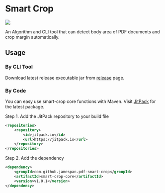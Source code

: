 # Smart Crop

[![](https://jitpack.io/v/JamesPan/pdf-smart-crop.svg)](https://jitpack.io/#JamesPan/pdf-smart-crop)

An Algorithm and CLI tool that can detect body area of PDF documents and crop margin automatically.

## Usage ##

### By CLI Tool ###

Download latest release executable jar from [release][1] page.

### By Code ###

You can easy use smart-crop core functions with Maven. Visit [JitPack][2] for the latest package.

Step 1. Add the JitPack repository to your build file

```xml
<repositories>
	<repository>
	    <id>jitpack.io</id>
	    <url>https://jitpack.io</url>
	</repository>
</repositories>
```

Step 2. Add the dependency

```xml
<dependency>
    <groupId>com.github.jamespan.pdf-smart-crop</groupId>
    <artifactId>smart-crop-core</artifactId>
    <version>v1.0.1</version>
</dependency>
```



[1]: https://github.com/jamespan/pdf-smart-crop/releases
[2]: https://jitpack.io/#JamesPan/pdf-smart-crop
